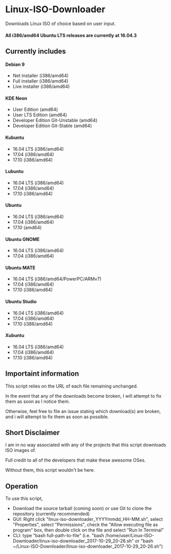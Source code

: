 Linux-ISO-Downloader
======================

Downloads Linux ISO of choice based on user input.

#### All i386/amd64 Ubuntu LTS releases are currently at 16.04.3

Currently includes
------------------

#### Debian 9
* Net installer (i386/amd64)
* Full installer (i386/amd64)
* Live installer (i386/amd64)

#### KDE Neon
* User Edition (amd64)
* User LTS Edition (amd64)
* Developer Edition Git-Unstable (amd64)
* Developer Edition Git-Stable (amd64)

#### Kubuntu
* 16.04 LTS (i386/amd64)
* 17.04 (i386/amd64)
* 17.10 (i386/amd64)

#### Lubuntu
* 16.04 LTS (i386/amd64)
* 17.04 (i386/amd64)
* 17.10 (i386/amd64)

#### Ubuntu
* 16.04 LTS (i386/amd64)
* 17.04 (i386/amd64)
* 17.10 (amd64)

#### Ubuntu GNOME
* 16.04 LTS (i386/amd64)
* 17.04 (i386/amd64)

#### Ubuntu MATE
* 16.04 LTS (i386/amd64/PowerPC/ARMv7)
* 17.04 (i386/amd64)
* 17.10 (i386/amd64)

#### Ubuntu Studio
* 16.04 LTS (i386/amd64)
* 17.04 (i386/amd64)
* 17.10 (i386/amd64)

#### Xubuntu
* 16.04 LTS (i386/amd64)
* 17.04 (i386/amd64)
* 17.10 (i386/amd64)

Importaint information
----------------------

This script relies on the URL of each file remaining unchanged.

In the event that any of the downloads become broken, I will attempt to fix them as soon as I notice them.

Otherwise, feel free to file an issue stating which download(s) are broken, and i will attempt to fix them as soon as possible.

Short Disclaimer
----------------

I am in no way associated with any of the projects that this script downloads ISO images of.

Full credit to all of the developers that make these awesome OSes.

Without them, this script wouldn't be here.

Operation
---------

To use this script,
* Download the source tarball (coming soon) or use Git to clone the repository (currently recommended)
* GUI:  Right click "linux-iso-downloader_YYYYmmdd_HH-MM.sh", select "Properties", select "Permissions", check the "Allow executing file as program" box, then double click on the file and select "Run In Terminal"
* CLI:  type "bash full-path-to-file" (i.e. "bash /home/user/Linux-ISO-Downloader/linux-iso-downloader_2017-10-29_20-26.sh" or "bash ~/Linux-ISO-Downloader/linux-iso-downloader_2017-10-29_20-26.sh")
